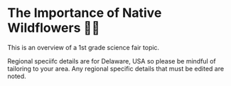 # The Importance of Native Wildflowers 🌷🌻

This is an overview of a 1st grade science fair topic.

Regional speciifc details are for Delaware, USA so please be mindful of tailoring to your area. Any regional specific details that must be edited are noted.
